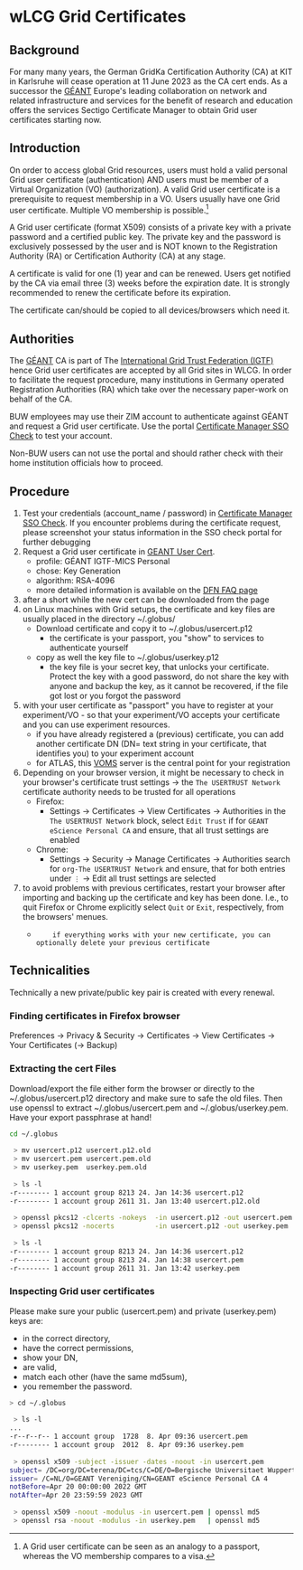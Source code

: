 # wLCG Grid Certificates

## Background

For many many years, the German GridKa Certification Authority (CA) at KIT in Karlsruhe will cease operation at 11 June 2023 as the CA cert ends. 
As a successor the [GÉANT](https://geant.org/) Europe's leading collaboration on network and related infrastructure and services for the benefit of research and education offers the services Sectigo Certificate Manager to obtain Grid user certificates starting now.

## Introduction

On order to access global Grid resources, users must hold a valid personal Grid user certificate (authentication) AND users must be member of a Virtual Organization (VO) (authorization).
A valid Grid user certificate is a prerequisite to request membership in a VO. Users usually have one Grid user certificate. Multiple VO membership is possible.[^note]

A Grid user certificate (format X509) consists of a private key with a private password and a certified public key. The private key and the password is exclusively possessed by the user and is NOT known to the Registration Authority (RA) or Certification Authority (CA) at any stage.

A certificate is valid for one (1) year and can be renewed. Users get notified by the CA via email three (3) weeks before the expiration date. It is strongly recommended to renew the certificate before its expiration.

The certificate can/should be copied to all devices/browsers which need it.

[^note]: A Grid user certificate can be seen as an analogy to a passport, whereas the VO membership compares to a visa.

## Authorities

The [GÉANT](https://geant.org/) CA is part of The [International Grid Trust Federation (IGTF)](http://www.igtf.net/) hence Grid user certificates are accepted by all Grid sites in WLCG. In order to facilitate the request procedure, many institutions in Germany operated Registration Authorities (RA) which take over the necessary paper-work on behalf of the CA.

BUW employees may use their ZIM account to authenticate against GÉANT and request a Grid user certificate. Use the portal [Certificate Manager SSO Check](https://cert-manager.com/customer/DFN/ssocheck/) to test your account. 

Non-BUW users can not use the portal and should rather check with their home institution officials how to proceed.

## Procedure

1. Test your credentials (account_name / password) in [Certificate Manager SSO Check](https://cert-manager.com/customer/DFN/ssocheck/). If you encounter problems during the certificate request, please screenshot your status information in the SSO check portal for further debugging
2. Request a Grid user certificate in [GEANT User Cert](https://cert-manager.com/customer/DFN/idp/clientgeant).
   - profile: GÉANT IGTF-MICS Personal
   - chose: Key Generation
   - algorithm: RSA-4096
   - more detailed information is available on the [DFN FAQ page](https://doku.tid.dfn.de/de:dfnpki:tcsfaq)
3. after a short while the new cert can be downloaded from the page
4. on Linux machines with Grid setups, the certificate and key files are usually placed in the directory ~/.globus/ 
   - Download certificate and copy it to ~/.globus/usercert.p12
      - the certificate is your passport, you "show" to services to authenticate yourself
   - copy as well the key file to ~/.globus/userkey.p12
      - the key file is your secret key, that unlocks your certificate. Protect the key with a good password, do not share the key with anyone and backup the key, as it cannot be recovered, if the file got lost or you forgot the password
5. with your user certificate as "passport"  you have to register at your experiment/VO - so that your experiment/VO accepts your certificate and you can use experiment resources.
   - if you have already registered a (previous) certificate, you can add another certificate DN (DN= text string in your certificate, that identifies you) to your experiment account
   -  for ATLAS, this [VOMS](https://lcg-voms2.cern.ch:8443/voms/atlas/user/home.action) server is the central point for your registration
6. Depending on your browser version, it might be necessary to check in your browser's certificate trust settings → the `The USERTRUST Network` certificate authority needs to be trusted for all operations
   - Firefox:
      - Settings → Certificates → View Certificates → Authorities
in the `The USERTRUST Network` block, select `Edit Trust` if for `GEANT eScience Personal CA` and ensure, that all trust settings are enabled 
   - Chrome:
      - Settings → Security → Manage Certificates → Authorities
search for `org-The USERTRUST Network` and ensure, that for both entries under `⋮` → Edit all trust settings are selected
7. to avoid problems with previous certificates, restart your browser after importing and backing up the certificate and key has been done.
I.e., to quit Firefox or Chrome explicitly select `Quit` or `Exit`, respectively, from the browsers' menues.
   -         if everything works with your new certificate, you can optionally delete your previous certificate

## Technicalities

Technically a new private/public key pair is created with every renewal.

### Finding certificates in Firefox browser

Preferences -> Privacy & Security -> Certificates -> View Certificates -> Your Certificates (-> Backup)

### Extracting the cert Files

Download/export the file either form the browser or directly to the ~/.globus/usercert.p12 directory and make sure to safe the old files. Then use openssl to extract ~/.globus/usercert.pem and ~/.globus/userkey.pem. Have your export passphrase at hand!

```bash
cd ~/.globus
 
 > mv usercert.p12 usercert.p12.old
 > mv usercert.pem usercert.pem.old
 > mv userkey.pem  userkey.pem.old
 
 > ls -l
-r-------- 1 account group 8213 24. Jan 14:36 usercert.p12
-r-------- 1 account group 2611 31. Jan 13:40 usercert.p12.old
 
 > openssl pkcs12 -clcerts -nokeys  -in usercert.p12 -out usercert.pem
 > openssl pkcs12 -nocerts          -in usercert.p12 -out userkey.pem
 
 > ls -l
-r-------- 1 account group 8213 24. Jan 14:36 usercert.p12
-r-------- 1 account group 8213 24. Jan 14:38 usercert.pem
-r-------- 1 account group 2611 31. Jan 13:42 userkey.pem
```

### Inspecting Grid user certificates

Please make sure your public (usercert.pem) and private (userkey.pem) keys are:

- in the correct directory,
- have the correct permissions,
- show your DN,
- are valid,
- match each other (have the same md5sum),
- you remember the password.

```bash
> cd ~/.globus
 
 > ls -l
...
-r--r--r-- 1 account group  1728  8. Apr 09:36 usercert.pem
-r-------- 1 account group  2012  8. Apr 09:36 userkey.pem
 
 > openssl x509 -subject -issuer -dates -noout -in usercert.pem
subject= /DC=org/DC=terena/DC=tcs/C=DE/O=Bergische Universitaet Wuppertal/CN=Harenberg, Torsten harenber@uni-wuppertal.de
issuer= /C=NL/O=GEANT Vereniging/CN=GEANT eScience Personal CA 4
notBefore=Apr 20 00:00:00 2022 GMT
notAfter=Apr 20 23:59:59 2023 GMT
 
 > openssl x509 -noout -modulus -in usercert.pem | openssl md5
 > openssl rsa -noout -modulus -in userkey.pem   | openssl md5
 ```
 
